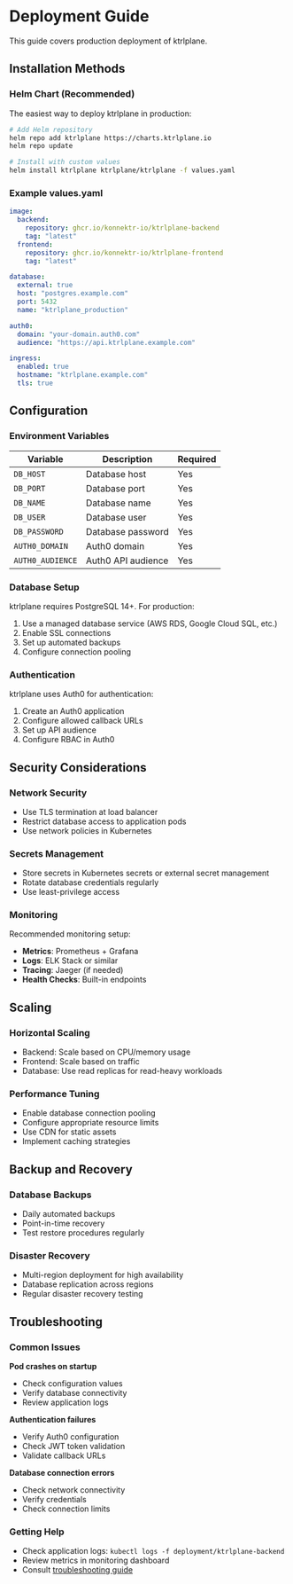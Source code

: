 # Deployment Guide

This guide covers production deployment of ktrlplane.

## Installation Methods

### Helm Chart (Recommended)

The easiest way to deploy ktrlplane in production:

```bash
# Add Helm repository
helm repo add ktrlplane https://charts.ktrlplane.io
helm repo update

# Install with custom values
helm install ktrlplane ktrlplane/ktrlplane -f values.yaml
```

### Example values.yaml

```yaml
image:
  backend:
    repository: ghcr.io/konnektr-io/ktrlplane-backend
    tag: "latest"
  frontend:
    repository: ghcr.io/konnektr-io/ktrlplane-frontend
    tag: "latest"

database:
  external: true
  host: "postgres.example.com"
  port: 5432
  name: "ktrlplane_production"

auth0:
  domain: "your-domain.auth0.com"
  audience: "https://api.ktrlplane.example.com"

ingress:
  enabled: true
  hostname: "ktrlplane.example.com"
  tls: true
```

## Configuration

### Environment Variables

| Variable         | Description        | Required |
| ---------------- | ------------------ | -------- |
| `DB_HOST`        | Database host      | Yes      |
| `DB_PORT`        | Database port      | Yes      |
| `DB_NAME`        | Database name      | Yes      |
| `DB_USER`        | Database user      | Yes      |
| `DB_PASSWORD`    | Database password  | Yes      |
| `AUTH0_DOMAIN`   | Auth0 domain       | Yes      |
| `AUTH0_AUDIENCE` | Auth0 API audience | Yes      |

### Database Setup

ktrlplane requires PostgreSQL 14+. For production:

1. Use a managed database service (AWS RDS, Google Cloud SQL, etc.)
2. Enable SSL connections
3. Set up automated backups
4. Configure connection pooling

### Authentication

ktrlplane uses Auth0 for authentication:

1. Create an Auth0 application
2. Configure allowed callback URLs
3. Set up API audience
4. Configure RBAC in Auth0

## Security Considerations

### Network Security

- Use TLS termination at load balancer
- Restrict database access to application pods
- Use network policies in Kubernetes

### Secrets Management

- Store secrets in Kubernetes secrets or external secret management
- Rotate database credentials regularly
- Use least-privilege access

### Monitoring

Recommended monitoring setup:

- **Metrics**: Prometheus + Grafana
- **Logs**: ELK Stack or similar
- **Tracing**: Jaeger (if needed)
- **Health Checks**: Built-in endpoints

## Scaling

### Horizontal Scaling

- Backend: Scale based on CPU/memory usage
- Frontend: Scale based on traffic
- Database: Use read replicas for read-heavy workloads

### Performance Tuning

- Enable database connection pooling
- Configure appropriate resource limits
- Use CDN for static assets
- Implement caching strategies

## Backup and Recovery

### Database Backups

- Daily automated backups
- Point-in-time recovery
- Test restore procedures regularly

### Disaster Recovery

- Multi-region deployment for high availability
- Database replication across regions
- Regular disaster recovery testing

## Troubleshooting

### Common Issues

**Pod crashes on startup**

- Check configuration values
- Verify database connectivity
- Review application logs

**Authentication failures**

- Verify Auth0 configuration
- Check JWT token validation
- Validate callback URLs

**Database connection errors**

- Check network connectivity
- Verify credentials
- Check connection limits

### Getting Help

- Check application logs: `kubectl logs -f deployment/ktrlplane-backend`
- Review metrics in monitoring dashboard
- Consult [troubleshooting guide](troubleshooting.md)
